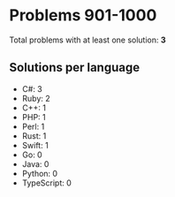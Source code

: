 # Problems 901-1000

Total problems with at least one solution: **3**

## Solutions per language

- C#: 3
- Ruby: 2
- C++: 1
- PHP: 1
- Perl: 1
- Rust: 1
- Swift: 1
- Go: 0
- Java: 0
- Python: 0
- TypeScript: 0
